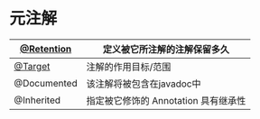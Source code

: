 # 元注解



| [@Retention](https://github.com/Evolving666/Java-Notes/blob/master/%40Retention.md) | 定义被它所注解的注解保留多久          |
| ------------------------------------------------------------ | ------------------------------------- |
| [@Target](https://github.com/Evolving666/Java-Notes/blob/master/%40Target.md) | 注解的作用目标/范围                   |
| @Documented                                                  | 该注解将被包含在javadoc中             |
| @Inherited                                                   | 指定被它修饰的  Annotation 具有继承性 |

